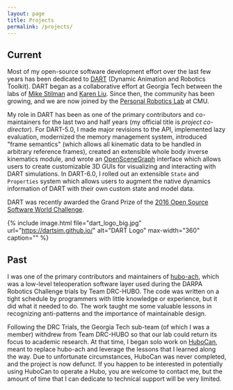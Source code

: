 ```yaml
---
layout: page
title: Projects
permalink: /projects/
---
```


## Current

Most of my open-source software development effort over the last few years has been dedicated to [DART](http://dartsim.github.io/) (Dynamic Animation and Robotics Toolkit). DART began as a collaborative effort at Georgia Tech between the labs of [Mike Stilman](http://robotics.gatech.edu/hg/item/295611) and [Karen Liu](http://www.cc.gatech.edu/~karenliu/Home.html). Since then, the community has been growing, and we are now joined by the [Personal Robotics Lab](https://personalrobotics.ri.cmu.edu/) at CMU.

My role in DART has been as one of the primary contributors and co-maintainers for the last two and half years (my official title is *project co-director*). For DART-5.0, I made major revisions to the API, implemented lazy evaluation, modernized the memory management system, introduced "frame semantics" (which allows all kinematic data to be handled in arbitrary reference frames), created an extensible whole body inverse kinematics module, and wrote an [OpenSceneGraph](http://www.openscenegraph.org/) interface which allows users to create customizable 3D GUIs for visualizing and interacting with DART simulations. In DART-6.0, I rolled out an extensible `State` and `Properties` system which allows users to augment the native dynamics information of DART with their own custom state and model data.

DART was recently awarded the Grand Prize of the [2016 Open Source Software World Challenge](http://ossaward.org/eng/m0101.do).

{% include image.html file="dart_logo_big.jpg" url="https://dartsim.github.io/" alt="DART Logo" max-width="360" caption="" %}

## Past

I was one of the primary contributors and maintainers of [hubo-ach](https://github.com/hubo/hubo-ach), which was a low-level teleoperation software layer used during the DARPA Robotics Challenge trials by Team DRC-HUBO. The code was written on a tight schedule by programmers with little knowledge or experience, but it did what it needed to do. The work taught me some valuable lessons in recognizing anti-patterns and the importance of maintainable design.

Following the DRC Trials, the Georgia Tech sub-team (of which I was a member) withdrew from Team DRC-HUBO so that our lab could return its focus to academic research. At that time, I began solo work on [HuboCan](https://github.com/golems/HuboCan/), meant to replace hubo-ach and leverage the lessons that I learned along the way. Due to unfortunate circumstances, HuboCan was never completed, and the project is now defunct. If you happen to be interested in potentially using HuboCan to operate a Hubo, you are welcome to contact me, but the amount of time that I can dedicate to technical support will be very limited.
